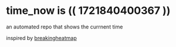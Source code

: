 # time_now is (( 1721840400367 ))

an automated repo that shows the currnent time

inspired by [breakingheatmap](https://github.com/breakingheatmap/breakingheatmap)